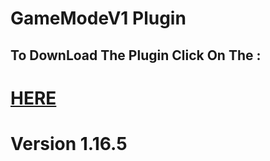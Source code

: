 <h1>GameModeV1 Plugin</h1>

<h2></h2>
<h2></h2>
<h2></h2>
<h2>To DownLoad The Plugin Click On The :</h2> <h1><a href="https://mega.nz/file/WuhEGJKL#U8M0kjzWCua_ufqFAQwWhQapskqVJd_tp3FvZk8XQuw">HERE</a></h1>

<h1>Version 1.16.5</h1>
